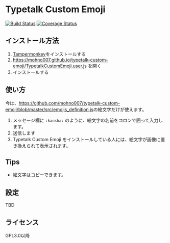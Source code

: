 Typetalk Custom Emoji
===

[![Build Status](https://travis-ci.org/mohno007/typetalk-custom-emoji.svg?branch=master)](https://travis-ci.org/mohno007/typetalk-custom-emoji)
[![Coverage Status](https://coveralls.io/repos/github/mohno007/typetalk-custom-emoji/badge.svg?branch=master)](https://coveralls.io/github/mohno007/typetalk-custom-emoji?branch=master)

インストール方法
---

1. [Tampermonkey](https://tampermonkey.net/)をインストールする
1. <https://mohno007.github.io/typetalk-custom-emoji/TypetalkCustomEmoji.user.js> を開く
1. インストールする

使い方
---
今は、<https://github.com/mohno007/typetalk-custom-emoji/blob/master/src/emojis_definition.js>の絵文字だけが使えます。

1. メッセージ欄に `:kansha:` のように、絵文字の名前をコロンで囲って入力します。
1. 送信します
1. Typetalk Custom Emoji をインストールしている人には、絵文字が画像に置き換えられて表示されます。

Tips
---

* 絵文字はコピーできます。

設定
---

TBD

ライセンス
---
GPL3.0以降
